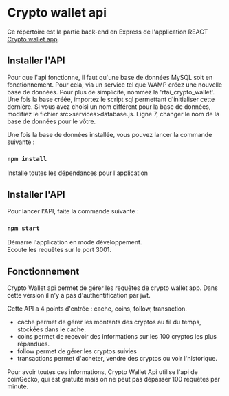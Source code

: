 # Crypto wallet api

Ce répertoire est la partie back-end en Express de l'application REACT [Crypto wallet app](https://github.com/Jef-io/crypto-wallet-app).

## Installer l'API

Pour que l'api fonctionne, il faut qu'une base de données MySQL soit en fonctionnement.
Pour cela, via un service tel que WAMP créez une nouvelle base de données. Pour plus de simplicité, nommez la 'rtai_crypto_wallet'. Une fois la base créée, importez le script sql permettant d'initialiser cette dernière. Si vous avez choisi un nom différent pour la base de données, modifiez le fichier src>services>database.js. Ligne 7, changer le nom de la base de données pour le vôtre.

Une fois la base de données installée, vous pouvez lancer la commande suivante :

### `npm install`

Installe toutes les dépendances pour l'application

## Installer l'API

Pour lancer l'API, faite la commande suivante :

### `npm start`

Démarre l'application en mode développement.\
Ecoute les requêtes sur le port 3001.

## Fonctionnement

Crypto Wallet api permet de gérer les requêtes de crypto wallet app.
Dans cette version il n'y a pas d'authentification par jwt.

Cette API a 4 points d'entrée : cache, coins, follow, transaction.

- cache permet de gérer les montants des cryptos au fil du temps, stockées dans le cache.
- coins permet de recevoir des informations sur les 100 cryptos les plus répandues.
- follow permet de gérer les cryptos suivies
- transactions permet d'acheter, vendre des cryptos ou voir l'historique.

Pour avoir toutes ces informations, Crypto Wallet Api utilise l'api de coinGecko, qui est gratuite mais on ne peut pas dépasser 100 requêtes par minute.
